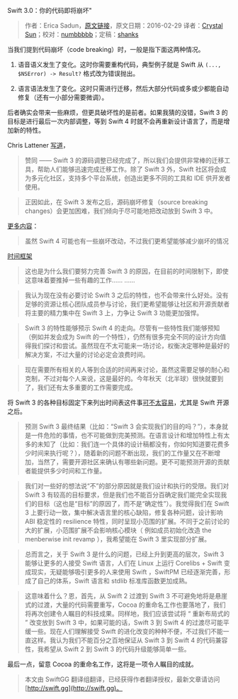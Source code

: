 Swift 3.0：你的代码即将崩坏"

> 作者：Erica Sadun，[原文链接](http://ericasadun.com/2016/02/29/getting-ready-for-swift-to-stop-breaking-code/)，原文日期：2016-02-29
> 译者：[Crystal Sun](http://www.jianshu.com/users/7a2d2cc38444/latest_articles)；校对：[numbbbbb](http://numbbbbb.com/)；定稿：[shanks](http://codebuild.me/)
  







当我们提到代码崩坏（code breaking）时，一般是指下面这两种情况。

1. 语音语义发生了变化。这时你需要重构代码，典型例子就是 Swift 从 `(..., $NSError) -> Result?` 格式改为错误抛出。

2. 语言语法发生了变化。这时只需进行迁移，然后大部分代码或多或少都能自动修复（还有一小部分需要微调）。

后者确实会带来一些麻烦，但更具破坏性的是前者。如果我猜的没错，Swift 3 的目标是进行最后一次内部调整，等到 Swift 4 时就不会再重新设计语言了，而是增加新的特性。



Chris Lattener [写道](http://comments.gmane.org/gmane.comp.lang.swift.evolution/7746)，

> 赞同 —— Swift 3 的源码调整已经完成了，所以我们会提供非常棒的迁移工具，帮助人们能够迅速完成迁移工作。除了 Swift 3 外，Swift 社区将会成为多元化社区，支持多个平台系统，创造出更多不同的工具和 IDE 供开发者使用。

> 正因如此，在 Swift 3 发布之后，源码崩坏修复（source breaking changes）会更加困难，我们倾向于尽可能地把改动放到 Swift 3 中。


[更多内容](http://article.gmane.org/gmane.comp.lang.swift.evolution/5055/match=understand+desires+but+don't+think+right+way+go+case+three+reasons)：

> 虽然 Swift 4 可能也有一些崩坏改动，不过我们更希望能够减少崩坏的情况

[时间框架](http://comments.gmane.org/gmane.comp.lang.swift.evolution/5287)

> 这也是为什么我们要努力完善 Swift 3 的原因，在目前的时间限制下，即使这意味着要推掉一些有趣的工作……
……

> 我认为现在没有必要讨论 Swift 3 之后的特性，也不会带来什么好处。没有足够的资源让核心团队成员参与讨论，我们更希望能够让社区和开源贡献者将主要的精力集中在 Swift 3 上，力争让 Swift 3 功能更加强悍。

> Swift 3 的特性能够预示 Swift 4 的走向。尽管有一些特性我们能够预知（例如并发会成为 Swift 的一个特性），仍然有很多完全不同的设计方向值得我们探讨和尝试。虽然现在不太可能来一场讨论，权衡决定哪种是最好的解决方案，不过大量的讨论必定会浪费时间。

>  现在需要所有相关的人等到合适的时间再来讨论，虽然这需要足够的耐心和克制，不过对每个人来说，这是最好的。今年秋天（北半球）很快就要到了，我们还有太多重要的工作需要完成。

将 Swift 3 的各种目标固定下来列出时间表这件事[可不太容易](https://lists.swift.org/pipermail/swift-evolution/Week-of-Mon-20160125/007737.html)，尤其是 Swift 开源之后。

> 预测 Swift 3 最终结果（比如：“Swift 3 会实现我们的目的吗？”），本身就是一件危险的事情，也不可能做到完美预测。在语言设计和增加特性上有太多的未知了（比如：我们连一个具体的设计稿都没有，你如何知道要花费多少时间来执行呢？），随着新的问题不断出现，我们的工作量又在不断增加，当然了，需要开源社区来确认有哪些新问题。更不可能预测开源的贡献者能提供多少时间和工作量。

> 我们对一些好的想法说“不”的部分原因就是我们设计和执行的受限。我们对 Swift 3 有较高的目标要求，但是我们也不能百分百确定我们能完全实现我们的目标（这也是“目标”的原因了，而不是“确定性”）。我觉得我们在 Swift 3 上要行动一致，集中解决语言里的核心缺陷，修复各种问题，设计影响 ABI 稳定性的 resilience 特性，同时呈现小范围的扩展。不同于之前讨论的大的扩展，小范围扩展不会影响核心模块（ 例如成员初始化改造 the menberwise init revamp ），我希望能在 Swift 3 里实现部分扩展。

> 总而言之，关于 Swift 3 是什么的问题，已经上升到更高的层次，Swift 3 能够让更多的人接受 Swift 语言，人们在 Linux 上运行 Corelibs + Swift 变成现实，无疑能够吸引更多的人来使用 Swift ，SwiftPM 已经逐渐完善，形成了自己的体系，Swift 语言和 stdlib 标准库函数更加成熟。

> 这意味着什么？恩，首先，从 Swift 2 过渡到 Swift 3 不可避免地将是悬崖式的过渡，大量的代码需要重写，Cocoa 的重命名工作也要落地了，我们将再次创建令人瞩目的科技成果。同样地，我们应该尝试将 “ 重新布局式的 ” 改变放到 Swift 3 中，如果可能的话，Swift 3 到 Swift 4 的过渡尽可能平缓一些。现在人们理解接受 Swift 的进化改变的种种不便，不过我们不能一直这样。我认为我们不能百分之百地保证从 Swift 3 到 Swift 4 的代码兼容性，我希望从 Swift 2 到 Swift 3 的代码升级能够简单一些。

最后一点，留意 Cocoa 的重命名工作，这将是一项令人瞩目的成就。
> 本文由 SwiftGG 翻译组翻译，已经获得作者翻译授权，最新文章请访问 [http://swift.gg](http://swift.gg)。